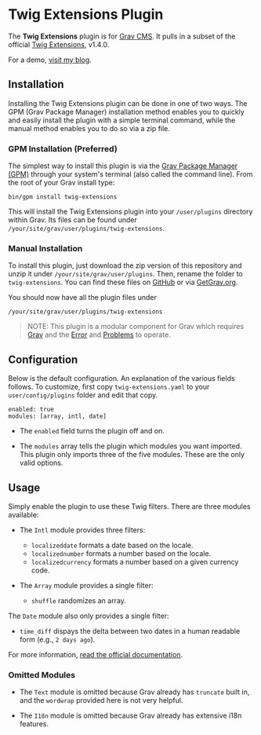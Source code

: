 # Twig Extensions Plugin

The **Twig Extensions** plugin is for [Grav CMS](http://github.com/getgrav/grav). It pulls in a subset of the official [Twig Extensions](https://github.com/twigphp/Twig-extensions), v1.4.0.

For a demo, [visit my blog](https://perlkonig.com/demos/twig-extensions).

## Installation

Installing the Twig Extensions plugin can be done in one of two ways. The GPM (Grav Package Manager) installation method enables you to quickly and easily install the plugin with a simple terminal command, while the manual method enables you to do so via a zip file.

### GPM Installation (Preferred)

The simplest way to install this plugin is via the [Grav Package Manager (GPM)](http://learn.getgrav.org/advanced/grav-gpm) through your system's terminal (also called the command line).  From the root of your Grav install type:

    bin/gpm install twig-extensions

This will install the Twig Extensions plugin into your `/user/plugins` directory within Grav. Its files can be found under `/your/site/grav/user/plugins/twig-extensions`.

### Manual Installation

To install this plugin, just download the zip version of this repository and unzip it under `/your/site/grav/user/plugins`. Then, rename the folder to `twig-extensions`. You can find these files on [GitHub](https://github.com/Perlkonig/grav-plugin-twig-extensions) or via [GetGrav.org](http://getgrav.org/downloads/plugins#extras).

You should now have all the plugin files under

    /your/site/grav/user/plugins/twig-extensions
  
> NOTE: This plugin is a modular component for Grav which requires [Grav](http://github.com/getgrav/grav) and the [Error](https://github.com/getgrav/grav-plugin-error) and [Problems](https://github.com/getgrav/grav-plugin-problems) to operate.

## Configuration

Below is the default configuration. An explanation of the various fields follows. To customize, first copy `twig-extensions.yaml` to your `user/config/plugins` folder and edit that copy.

```
enabled: true
modules: [array, intl, date]

```

* The `enabled` field turns the plugin off and on.

* The `modules` array tells the plugin which modules you want imported. This plugin only imports three of the five modules. These are the only valid options.

## Usage

Simply enable the plugin to use these Twig filters. There are three modules available:

* The `Intl` module provides three filters:
  * `localizeddate` formats a date based on the locale.
  * `localizednumber` formats a number based on the locale.
  * `localizedcurrency` formats a number based on a given currency code.

* The `Array` module provides a single filter:
  * `shuffle` randomizes an array.

The `Date` module also only provides a single filter:
  * `time_diff` dispays the delta between two dates in a human readable form (e.g., `2 days ago`).

For more information, [read the official documentation](http://twig.sensiolabs.org/doc/extensions/index.html).

### Omitted Modules

* The `Text` module is omitted because Grav already has `truncate` built in, and the `wordwrap` provided here is not very helpful.

* The `I18n` module is omitted because Grav already has extensive i18n features.


